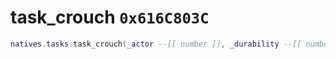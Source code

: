 # task_crouch `0x616C803C`

```lua
natives.tasks.task_crouch(_actor --[[ number ]], _durability --[[ number ]])
```